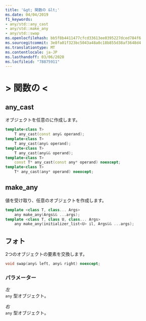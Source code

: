 ```yaml
---
title: '&gt; 関数の &lt;'
ms.date: 04/04/2019
f1_keywords:
- any/std::any_cast
- any/std::make_any
- any/std::swap
ms.openlocfilehash: bb5f8b4411477cfcd33613ee0395227dced784f6
ms.sourcegitcommit: 3e8fa01f323bc5043a48a0c18b855d38af3648d4
ms.translationtype: MT
ms.contentlocale: ja-JP
ms.lasthandoff: 03/06/2020
ms.locfileid: "78875911"
---
```

# <a name="ltanygt-functions"></a>&gt; 関数の &lt;

## <a name="any_cast"></a>any_cast

オブジェクトを任意のに作成します。

```cpp
template<class T>
    T any_cast(const any& operand);
template<class T>
    T any_cast(any& operand);
template<class T>
    T any_cast(any&& operand);
template<class T>
    const T* any_cast(const any* operand) noexcept;
template<class T>
    T* any_cast(any* operand) noexcept;
```

## <a name="make_any"></a>make_any

値を受け取り、任意のオブジェクトを作成します。

```cpp
template <class T, class... Args>
    any make_any(Args&& ...args);
template <class T, class U, class... Args>
    any make_any(initializer_list<U> il, Args&& ...args);
```

## <a name="swap"></a>フォト

2つのオブジェクトの要素を交換します。

```cpp
void swap(any& left, any& right) noexcept;
```

### <a name="parameters"></a>パラメーター

*左*\
`any` 型オブジェクト。

*右*\
`any` 型オブジェクト。
